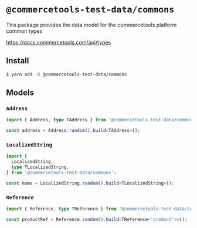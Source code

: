 # `@commercetools-test-data/commons`

This package provides the data model for the commercetools platform common types

https://docs.commercetools.com/api/types

## Install

```bash
$ yarn add -D @commercetools-test-data/commons
```

## Models

### `Address`

```ts
import { Address, type TAddress } from '@commercetools-test-data/commons';

const address = Address.random().build<TAddress>();
```

### `LocalizedString`

```ts
import {
  LocalizedString,
  type TLocalizedString,
} from '@commercetools-test-data/commons';

const name = LocalizedString.random().build<TLocalizedString>();
```

### `Reference`

```ts
import { Reference, type TReference } from '@commercetools-test-data/commons';

const productRef = Reference.random().build<TReference<'product'>>();
```
